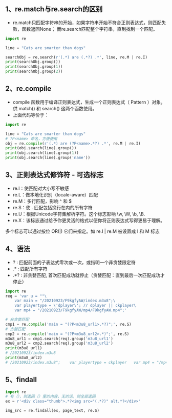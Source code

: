 ## 1、re.match与re.search的区别
- re.match只匹配字符串的开始，如果字符串开始不符合正则表达式，则匹配失败，函数返回None；
  而re.search匹配整个字符串，直到找到一个匹配。
```python
import re

line = "Cats are smarter than dogs"

searchObj = re.search(r'(.*) are (.*?) .*', line, re.M | re.I)
print(searchObj.group())
print(searchObj.group(1))
print(searchObj.group(2))
```

## 2、re.compile
- compile 函数用于编译正则表达式，生成一个正则表达式（ Pattern ）对象，供 match() 和 search() 这两个函数使用。
- 上面代码等价于：
```python
import re

line = "Cats are smarter than dogs"
# ?P<name> 命名，方便使用
obj = re.compile(r'(.*) are (?P<name>.*?) .*', re.M | re.I)
print(obj.search(line).group())
print(obj.search(line).group(1))
print(obj.search(line).group('name'))
```

## 3、正则表达式修饰符 - 可选标志

- re.I：使匹配对大小写不敏感
- re.L：做本地化识别（locale-aware）匹配
- re.M：多行匹配，影响 ^ 和 $
- re.S：使 . 匹配包括换行在内的所有字符
- re.U：根据Unicode字符集解析字符。这个标志影响 \w, \W, \b, \B.
- re.X：该标志通过给予你更灵活的格式以便你将正则表达式写得更易于理解。  

多个标志可以通过按位 OR(|) 它们来指定。如 re.I | re.M 被设置成 I 和 M 标志

## 4、语法

- ? : 匹配前面的子表达式零次或一次，或指明一个非贪婪限定符
- .* : 匹配所有字符
- .*? : 非贪婪匹配, 首次匹配成功就停止（贪婪匹配：直到最后一次匹配成功才停止）
```python
import re
req = 'var u = ""\
	var main = "/20210923/F9kgfyAW/index.m3u8";\
	var playertype = \'dplayer\'; // dplayer || ckplayer\
	var mp4 = "/20210923/F9kgfyAW/mp4/F9kgfyAW.mp4";'

# 非贪婪匹配
cmp1 = re.compile('main = "(?P<m3u8_url1>.*?)";', re.S)
# 贪婪匹配
cmp2 = re.compile('main = "(?P<m3u8_url2>.*)";', re.S)
m3u8_url1 = cmp1.search(req).group('m3u8_url1')
m3u8_url2 = cmp2.search(req).group('m3u8_url2')
print(m3u8_url1)
# /20210923/index.m3u8
print(m3u8_url2)
# /20210923/index.m3u8";	var playertype = ckplayer	var mp4 = "/mp4/F9kgfyAW.mp4
```

## 5、findall
```python
import re
# 有（），则返回（）里的内容，无的话，则全部返回
ex = r'<div class="thumb">.*?<img src="(.*?)" alt.*?</div>'

img_src = re.findall(ex, page_text, re.S)
```